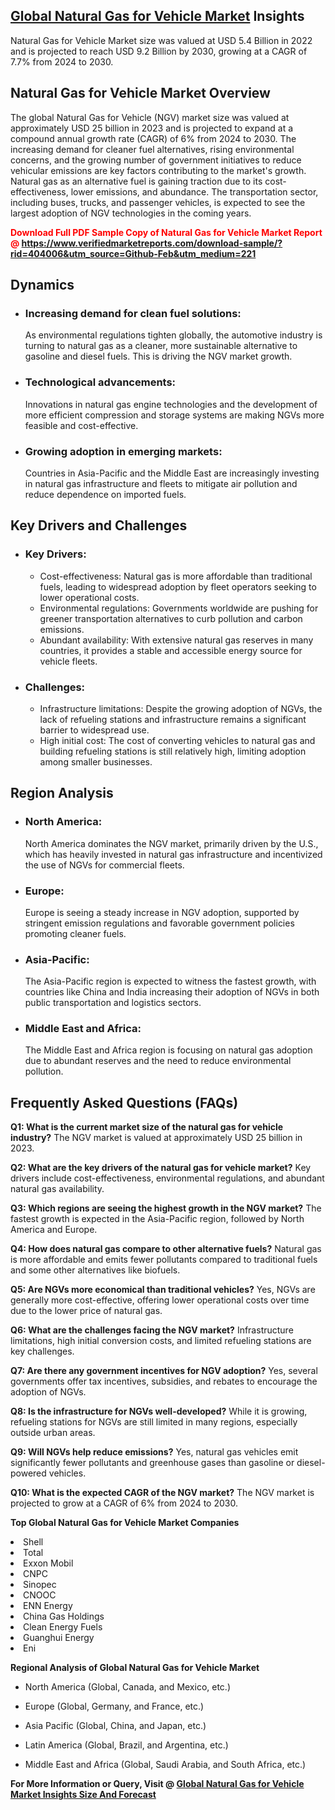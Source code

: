<h2><a href="https://www.verifiedmarketreports.com/download-sample/?rid=404006&amp;utm_source=Github&amp;utm_medium=221" target="_blank">Global Natural Gas for Vehicle Market</a> Insights</h2><p>Natural Gas for Vehicle Market size was valued at USD 5.4 Billion in 2022 and is projected to reach USD 9.2 Billion by 2030, growing at a CAGR of 7.7% from 2024 to 2030.</p><p> <h2>Natural Gas for Vehicle Market Overview</h2> <p>The global Natural Gas for Vehicle (NGV) market size was valued at approximately USD 25 billion in 2023 and is projected to expand at a compound annual growth rate (CAGR) of 6% from 2024 to 2030. The increasing demand for cleaner fuel alternatives, rising environmental concerns, and the growing number of government initiatives to reduce vehicular emissions are key factors contributing to the market's growth. Natural gas as an alternative fuel is gaining traction due to its cost-effectiveness, lower emissions, and abundance. The transportation sector, including buses, trucks, and passenger vehicles, is expected to see the largest adoption of NGV technologies in the coming years.</p> <p><strong><p><span class=""><span style="color: #ff0000;"><strong>Download Full PDF Sample Copy of Natural Gas for Vehicle Market Report</strong> @ </span><a href="https://www.verifiedmarketreports.com/download-sample/?rid=404006&amp;utm_source=Github-Feb&amp;utm_medium=221" target="_blank">https://www.verifiedmarketreports.com/download-sample/?rid=404006&amp;utm_source=Github-Feb&amp;utm_medium=221</a></span></p></strong></p> <h2>Dynamics</h2> <ul> <li><h3>Increasing demand for clean fuel solutions:</h3> As environmental regulations tighten globally, the automotive industry is turning to natural gas as a cleaner, more sustainable alternative to gasoline and diesel fuels. This is driving the NGV market growth.</li> <li><h3>Technological advancements:</h3> Innovations in natural gas engine technologies and the development of more efficient compression and storage systems are making NGVs more feasible and cost-effective.</li> <li><h3>Growing adoption in emerging markets:</h3> Countries in Asia-Pacific and the Middle East are increasingly investing in natural gas infrastructure and fleets to mitigate air pollution and reduce dependence on imported fuels.</li> </ul> <h2>Key Drivers and Challenges</h2> <ul> <li><h3>Key Drivers:</h3> <ul> <li>Cost-effectiveness: Natural gas is more affordable than traditional fuels, leading to widespread adoption by fleet operators seeking to lower operational costs.</li> <li>Environmental regulations: Governments worldwide are pushing for greener transportation alternatives to curb pollution and carbon emissions.</li> <li>Abundant availability: With extensive natural gas reserves in many countries, it provides a stable and accessible energy source for vehicle fleets.</li> </ul> </li> <li><h3>Challenges:</h3> <ul> <li>Infrastructure limitations: Despite the growing adoption of NGVs, the lack of refueling stations and infrastructure remains a significant barrier to widespread use.</li> <li>High initial cost: The cost of converting vehicles to natural gas and building refueling stations is still relatively high, limiting adoption among smaller businesses.</li> </ul> </li> </ul> <h2>Region Analysis</h2> <ul> <li><h3>North America:</h3> North America dominates the NGV market, primarily driven by the U.S., which has heavily invested in natural gas infrastructure and incentivized the use of NGVs for commercial fleets.</li> <li><h3>Europe:</h3> Europe is seeing a steady increase in NGV adoption, supported by stringent emission regulations and favorable government policies promoting cleaner fuels.</li> <li><h3>Asia-Pacific:</h3> The Asia-Pacific region is expected to witness the fastest growth, with countries like China and India increasing their adoption of NGVs in both public transportation and logistics sectors.</li> <li><h3>Middle East and Africa:</h3> The Middle East and Africa region is focusing on natural gas adoption due to abundant reserves and the need to reduce environmental pollution.</li> </ul> <h2>Frequently Asked Questions (FAQs)</h2> <p><strong>Q1: What is the current market size of the natural gas for vehicle industry?</strong> The NGV market is valued at approximately USD 25 billion in 2023.</p> <p><strong>Q2: What are the key drivers of the natural gas for vehicle market?</strong> Key drivers include cost-effectiveness, environmental regulations, and abundant natural gas availability.</p> <p><strong>Q3: Which regions are seeing the highest growth in the NGV market?</strong> The fastest growth is expected in the Asia-Pacific region, followed by North America and Europe.</p> <p><strong>Q4: How does natural gas compare to other alternative fuels?</strong> Natural gas is more affordable and emits fewer pollutants compared to traditional fuels and some other alternatives like biofuels.</p> <p><strong>Q5: Are NGVs more economical than traditional vehicles?</strong> Yes, NGVs are generally more cost-effective, offering lower operational costs over time due to the lower price of natural gas.</p> <p><strong>Q6: What are the challenges facing the NGV market?</strong> Infrastructure limitations, high initial conversion costs, and limited refueling stations are key challenges.</p> <p><strong>Q7: Are there any government incentives for NGV adoption?</strong> Yes, several governments offer tax incentives, subsidies, and rebates to encourage the adoption of NGVs.</p> <p><strong>Q8: Is the infrastructure for NGVs well-developed?</strong> While it is growing, refueling stations for NGVs are still limited in many regions, especially outside urban areas.</p> <p><strong>Q9: Will NGVs help reduce emissions?</strong> Yes, natural gas vehicles emit significantly fewer pollutants and greenhouse gases than gasoline or diesel-powered vehicles.</p> <p><strong>Q10: What is the expected CAGR of the NGV market?</strong> The NGV market is projected to grow at a CAGR of 6% from 2024 to 2030.</p> </p><p><strong>Top Global Natural Gas for Vehicle Market Companies</strong></p><div data-test-id=""><p><li>Shell</li><li> Total</li><li> Exxon Mobil</li><li> CNPC</li><li> Sinopec</li><li> CNOOC</li><li> ENN Energy</li><li> China Gas Holdings</li><li> Clean Energy Fuels</li><li> Guanghui Energy</li><li> Eni</li></p><div><strong>Regional Analysis of&nbsp;Global Natural Gas for Vehicle Market</strong></div><ul><li dir="ltr"><p dir="ltr">North America&nbsp;(Global, Canada, and Mexico, etc.)</p></li><li dir="ltr"><p dir="ltr">Europe (Global, Germany, and France, etc.)</p></li><li dir="ltr"><p dir="ltr">Asia Pacific&nbsp;(Global, China, and Japan, etc.)</p></li><li dir="ltr"><p dir="ltr">Latin America&nbsp;(Global, Brazil, and Argentina, etc.)</p></li><li dir="ltr">Middle East and Africa&nbsp;(Global, Saudi Arabia, and South Africa, etc.)</li></ul><p><strong>For More Information or Query, Visit @&nbsp;</strong><strong><a href="https://www.verifiedmarketreports.com/product/natural-gas-for-vehicle-market/?utm_source=Github&amp;utm_medium=221" target="_blank">Global Natural Gas for Vehicle Market Insights Size And Forecast</a></strong></p></div>
